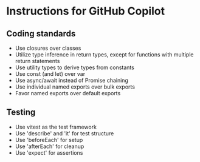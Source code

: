 # Instructions for GitHub Copilot

## Coding standards

* Use closures over classes
* Utilize type inference in return types, except for functions with multiple return statements
* Use utility types to derive types from constants
* Use const (and let) over var
* Use async/await instead of Promise chaining
* Use individual named exports over bulk exports
* Favor named exports over default exports

## Testing

* Use vitest as the test framework
* Use 'describe' and 'it' for test structure
* Use 'beforeEach' for setup
* Use 'afterEach' for cleanup
* Use 'expect' for assertions
